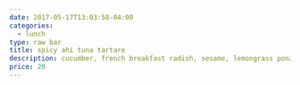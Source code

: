 ```yaml
---
date: 2017-05-17T13:03:58-04:00
categories:
  - lunch
type: raw bar
title: spicy ahi tuna tartare
description: cucumber, french breakfast radish, sesame, lemongrass ponzu, rice cracker
price: 20
---
```

